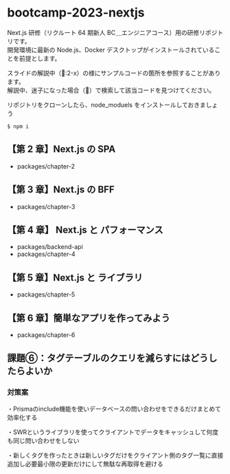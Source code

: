 # bootcamp-2023-nextjs

Next.js 研修（リクルート 64 期新人 BC＿エンジニアコース）用の研修リポジトリです。  
開発環境に最新の Node.js、Docker デスクトップがインストールされていることを前提とします。

スライドの解説中（📌:2-x）の様にサンプルコードの箇所を参照することがあります。  
解説中、迷子になった場合（📌）で検索して該当コードを見つけてください。

リポジトリをクローンしたら、node_moduels をインストールしておきましょう

```
$ npm i
```

## 【第 2 章】Next.js の SPA

- packages/chapter-2

## 【第 3 章】Next.js の BFF

- packages/chapter-3

## 【第 4 章】 Next.js と パフォーマンス

- packages/backend-api
- packages/chapter-4

## 【第 5 章】Next.js と ライブラリ

- packages/chapter-5

## 【第 6 章】簡単なアプリを作ってみよう

- packages/chapter-6

## 課題⑥：タグテーブルのクエリを減らすにはどうしたらよいか

### 対策案
・Prismaのinclude機能を使いデータベースの問い合わせをできるだけまとめて効率化する

・SWRというライブラリを使ってクライアントでデータをキャッシュして何度も同じ問い合わせをしない

・新しくタグを作ったときは新しいタグだけをクライアント側のタグ一覧に直接追加し必要最小限の更新だけにして無駄な再取得を避ける